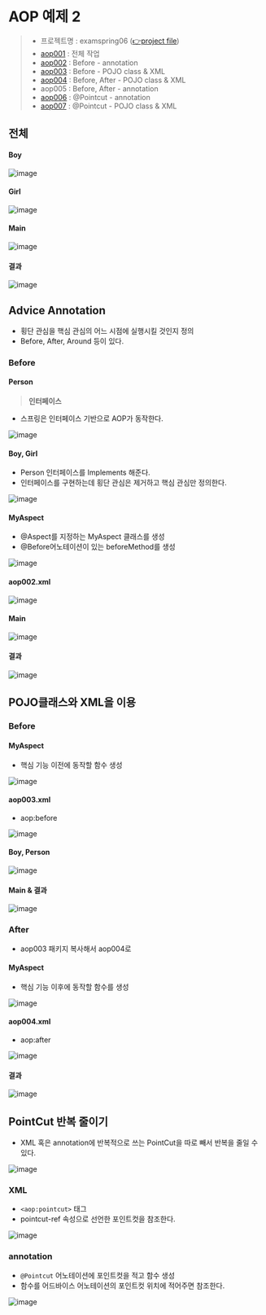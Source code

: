 # AOP 예제 2

> - 프로젝트명 : examspring06 ([👉project file](https://github.com/Clary0122/TIL/tree/main/Spring/project/examspring06))
> - [aop001](#전체) : 전체 작업
> - [aop002](#Advice-Annotation) : Before - annotation
> - [aop003](#POJO클래스와-XML을-이용) : Before - POJO class & XML
> - [aop004](#POJO클래스와-XML을-이용) : Before, After - POJO class & XML
> - aop005 : Before, After - annotation
> - [aop006](#PointCut-반복-줄이기) : @Pointcut - annotation
> - [aop007](#annotation) : @Pointcut - POJO class & XML



## 전체
#### Boy
![image](https://user-images.githubusercontent.com/79209568/121993402-5e180b80-cdde-11eb-9d01-71254a0ef5c4.png)

#### Girl
![image](https://user-images.githubusercontent.com/79209568/121993417-66704680-cdde-11eb-939e-cf9271c1ece6.png)

#### Main
![image](https://user-images.githubusercontent.com/79209568/121993438-6e2feb00-cdde-11eb-81ec-0adf1756f7f8.png)

#### 결과
![image](https://user-images.githubusercontent.com/79209568/121993448-75ef8f80-cdde-11eb-8062-d8ba12bff68f.png)

## Advice Annotation
- 횡단 관심을 핵심 관심의 어느 시점에 실행시킬 것인지 정의
- Before, After, Around 등이 있다.

### Before
#### Person
> **인터페이스**
- 스프링은 인터페이스 기반으로 AOP가 동작한다.  
  
![image](https://user-images.githubusercontent.com/79209568/121993972-61f85d80-cddf-11eb-82c1-87112ec1d8db.png)

#### Boy, Girl
- Person 인터페이스를 Implements 해준다.
- 인터페이스를 구현하는데 횡단 관심은 제거하고 핵심 관심만 정의한다.  
  
![image](https://user-images.githubusercontent.com/79209568/121994108-a7b52600-cddf-11eb-8925-810386a3168c.png)

#### MyAspect
- @Aspect를 지정하는 MyAspect 클래스를 생성
- @Before어노테이션이 있는 beforeMethod를 생성  
  
![image](https://user-images.githubusercontent.com/79209568/121994824-eeefe680-cde0-11eb-9a9a-e5609239cf8d.png)
  
#### aop002.xml
![image](https://user-images.githubusercontent.com/79209568/121994460-45a8f080-cde0-11eb-8000-388cd375f525.png)

#### Main
![image](https://user-images.githubusercontent.com/79209568/121994499-5a858400-cde0-11eb-944f-376e690a55c4.png)

#### 결과
![image](https://user-images.githubusercontent.com/79209568/121994712-bea84800-cde0-11eb-835c-dcc4cdb2bada.png)

## POJO클래스와 XML을 이용
### Before
#### MyAspect
- 핵심 기능 이전에 동작할 함수 생성  
  
![image](https://user-images.githubusercontent.com/79209568/121998897-8bb58280-cde7-11eb-9fe3-3e36e68e5499.png)

#### aop003.xml
- aop:before  
  
![image](https://user-images.githubusercontent.com/79209568/121999207-f961ae80-cde7-11eb-9431-b737d8e2d2ea.png)

#### Boy, Person
![image](https://user-images.githubusercontent.com/79209568/121999268-0da5ab80-cde8-11eb-9731-09dd6399bb69.png)

#### Main & 결과
![image](https://user-images.githubusercontent.com/79209568/121999318-1f874e80-cde8-11eb-8df7-c204308a8a08.png)

### After
- aop003 패키지 복사해서 aop004로
#### MyAspect
- 핵심 기능 이후에 동작할 함수를 생성  
  
![image](https://user-images.githubusercontent.com/79209568/122199390-f55f8a80-ced4-11eb-9356-2e448e4a19fe.png)

#### aop004.xml
- aop:after  
  
![image](https://user-images.githubusercontent.com/79209568/122199605-2d66cd80-ced5-11eb-9170-b4a90625f5b1.png)

#### 결과
![image](https://user-images.githubusercontent.com/79209568/122199890-7cacfe00-ced5-11eb-88fe-5cd127b0ef85.png)

## PointCut 반복 줄이기
- XML 혹은 annotation에 반복적으로 쓰는 PointCut을 따로 빼서 반복을 줄일 수 있다.  
  
![image](https://user-images.githubusercontent.com/79209568/122201005-8b47e500-ced6-11eb-85b2-c686d92075bf.png)
### XML
- `<aop:pointcut>` 태그
- pointcut-ref 속성으로 선언한 포인트컷을 참조한다.  
  
![image](https://user-images.githubusercontent.com/79209568/122201188-bf230a80-ced6-11eb-869a-4ef607f69d3c.png)
### annotation
- `@Pointcut` 어노테이션에 포인트컷을 적고 함수 생성
- 함수를 어드바이스 어노테이션의 포인트컷 위치에 적어주면 참조한다.  
  
![image](https://user-images.githubusercontent.com/79209568/122201448-001b1f00-ced7-11eb-8431-9cc572c06552.png)



